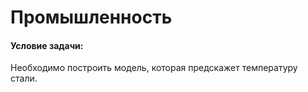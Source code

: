 # Промышленность

#### Условие задачи:

Необходимо построить модель, которая предскажет температуру стали.
